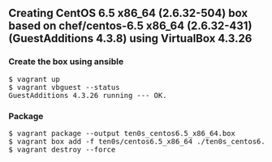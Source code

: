 ## Creating CentOS 6.5 x86_64 (2.6.32-504) box based on chef/centos-6.5 x86_64 (2.6.32-431) (GuestAdditions 4.3.8) using VirtualBox 4.3.26

### Create the box using ansible

<pre>
$ vagrant up
$ vagrant vbguest --status
GuestAdditions 4.3.26 running --- OK.
</pre>

### Package

<pre>
$ vagrant package --output ten0s_centos6.5_x86_64.box
$ vagrant box add -f ten0s/centos6.5_x86_64 ./ten0s_centos6.5_x86_64.box
$ vagrant destroy --force
</pre>
